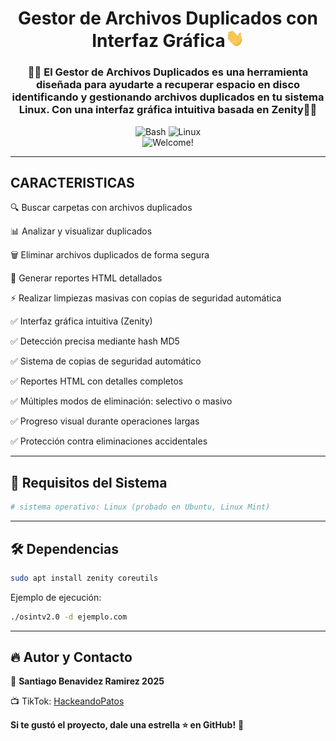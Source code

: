 <div align="center">
  <h1>Gestor de Archivos Duplicados con Interfaz Gráfica<img src="https://github.com/ABSphreak/ABSphreak/blob/master/gifs/Hi.gif" width="30px"></h1>
  <h3>🕵️‍♂️ El Gestor de Archivos Duplicados es una herramienta diseñada para ayudarte a recuperar espacio en disco identificando y gestionando archivos duplicados en tu sistema Linux. Con una interfaz gráfica intuitiva basada en Zenity🕵️‍♂️</h3>
  
  <div>
    <img src="https://img.shields.io/badge/Bash-4EAA25?style=for-the-badge&logo=gnu-bash&logoColor=white" alt="Bash"/>
    <img src="https://img.shields.io/badge/Linux-000000?style=for-the-badge&logo=linux&logoColor=white" alt="Linux"/>
  </div>
</div>

<div align="center" width="50">
  <img src="https://i.gifer.com/6o0.gif" alt="Welcome!" width="300"/>
</div>

---

## CARACTERISTICAS
🔍 Buscar carpetas con archivos duplicados

📊 Analizar y visualizar duplicados

🗑️ Eliminar archivos duplicados de forma segura

📝 Generar reportes HTML detallados

⚡ Realizar limpiezas masivas con copias de seguridad automática

✅ Interfaz gráfica intuitiva (Zenity)

✅ Detección precisa mediante hash MD5

✅ Sistema de copias de seguridad automático

✅ Reportes HTML con detalles completos

✅ Múltiples modos de eliminación: selectivo o masivo

✅ Progreso visual durante operaciones largas

✅ Protección contra eliminaciones accidentales

---

## 🚀 Requisitos del Sistema

```bash
# sistema operativo: Linux (probado en Ubuntu, Linux Mint)

```

---

## 🛠 Dependencias

```bash
sudo apt install zenity coreutils
```

Ejemplo de ejecución:
```bash
./osintv2.0 -d ejemplo.com 
```

---

## 🔥 Autor y Contacto

👤 **Santiago Benavidez Ramirez 2025**  

📺 TikTok: [HackeandoPatos](https://www.tiktok.com/@hackeadopatos)  

**Si te gustó el proyecto, dale una estrella ⭐ en GitHub!** 🚀
